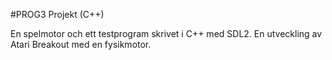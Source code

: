 #PROG3 Projekt (C++)

En spelmotor och ett testprogram skrivet i C++ med SDL2. En utveckling av Atari Breakout med en fysikmotor.
